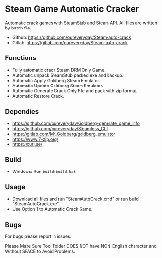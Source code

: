 # Steam Game Automatic Cracker 

Automatic crack games with SteamStub and Steam API. 
All files are written by batch file. 

 * Github: https://github.com/oureveryday/Steam-auto-crack 
 * Gitlab: https://gitlab.com/oureveryday/Steam-auto-crack 

## Functions 

 * Fully automatic crack Steam DRM Only Game. 
 * Automatic unpack SteamStub packed exe and backup. 
 * Automatic Apply Goldberg Steam Emulator. 
 * Automatic Update Goldberg Steam Emulator. 
 * Automatic Generate Crack Only File and pack with zip format. 
 * Automatic Restore Crack. 

## Dependies 
 * https://github.com/oureveryday/Goldberg-generate_game_info 
 * https://github.com/oureveryday/Steamless_CLI 
 * https://gitlab.com/Mr_Goldberg/goldberg_emulator 
 * https://www.7-zip.org/ 
 * https://curl.se/

## Build 
 * Windows: Run `build\build.bat` 
 
## Usage 
 * Download all files and run "SteamAutoCrack.cmd" or run build "SteamAutoCrack.exe". 
 * Use Option 1 to Automatic Crack Game. 

## Bugs 
For bugs please report in issues. 

Please Make Sure Tool Folder DOES NOT have NON-English character and Without SPACE to Avoid Problems.